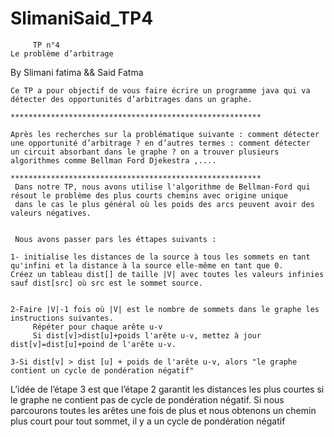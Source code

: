 # SlimaniSaid_TP4


         TP n°4
    Le problème d’arbitrage
                 
By Slimani fatima && Said Fatma 

                 
                 
    Ce TP a pour objectif de vous faire écrire un programme java qui va détecter des opportunités d’arbitrages dans un graphe.
                       ********************************************************
    
    Après les recherches sur la problématique suivante : comment détecter une opportunité d’arbitrage ? en d’autres termes : comment détecter
    un circuit absorbant dans le graphe ? on a trouver plusieurs algorithmes comme Bellman Ford Djekestra ,....
                         ********************************************************
     Dans notre TP, nous avons utilise l'algorithme de Bellman-Ford qui résout le problème des plus courts chemins avec origine unique 
     dans le cas le plus général où les poids des arcs peuvent avoir des valeurs négatives.
      
      
     Nous avons passer pars les éttapes suivants :
     
    1- initialise les distances de la source à tous les sommets en tant qu'infini et la distance à la source elle-même en tant que 0.
    Créez un tableau dist[] de taille |V| avec toutes les valeurs infinies sauf dist[src] où src est le sommet source.
     
     
    2-Faire |V|-1 fois où |V| est le nombre de sommets dans le graphe les instructions suivantes.
         Répéter pour chaque arête u-v
         Si dist[v]>dist[u]+poids l'arête u-v, mettez à jour dist[v]=dist[u]+poind de l'arête u-v.
         
    3-Si dist[v] > dist [u] + poids de l'arête u-v, alors "le graphe contient un cycle de pondération négatif"
    
L’idée de l’étape 3 est que l’étape 2 garantit les distances les plus courtes si le graphe ne contient pas de cycle de pondération négatif.
Si nous parcourons toutes les arêtes une fois de plus et nous obtenons un chemin plus court pour tout sommet, il y a un cycle de pondération négatif
